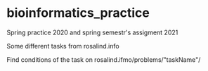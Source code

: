 # bioinformatics_practice
Spring practice 2020 and spring semestr's assigment 2021

Some different tasks from rosalind.info 

Find conditions of the task on rosalind.ifmo/problems/"taskName"/
